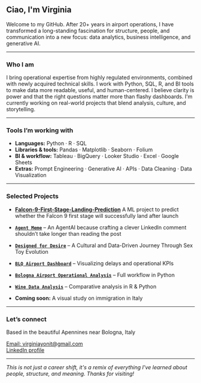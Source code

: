 ## Ciao, I'm Virginia

Welcome to my GitHub. After 20+ years in airport operations, I have transformed a long-standing fascination for structure, people, and communication into a new focus: data analytics, business intelligence, and generative AI.

---

### Who I am

I bring operational expertise from highly regulated environments, combined with newly acquired technical skills.
I work with Python, SQL, R, and BI tools to make data more readable, useful, and human-centered.
I believe clarity is power and that the right questions matter more than flashy dashboards.
I'm currently working on real-world projects that blend analysis, culture, and storytelling.

---

### Tools I’m working with

- **Languages:** Python · R · SQL  
- **Libraries & tools:** Pandas · Matplotlib · Seaborn · Folium  
- **BI & workflow:** Tableau · BigQuery · Looker Studio · Excel · Google Sheets  
- **Extras:** Prompt Engineering · Generative AI · APIs · Data Cleaning · Data Visualization

---

### Selected Projects

- **[Falcon-9-First-Stage-Landing-Prediction](https://github.com/VirginiaYonit/Falcon-9-First-Stage-Landing-Prediction)** A ML project to predict whether the Falcon 9 first stage will successfully land after launch
- **[`Agent Meme`](https://github.com/VirginiaYonit/Agent-Meme)** – An AgentAI because crafting a clever LinkedIn comment shouldn’t take longer than reading the post
- **[`Designed for Desire`](https://github.com/VirginiaYonit/Designed-for-Desire)** – A Cultural and Data-Driven Journey Through Sex Toy Evolution 
- **[`BLQ Airport Dashboard`](https://github.com/VirginiaYonit/BLQ-Dashboard)** – Visualizing delays and operational KPIs  
- **[`Bologna Airport Operational Analysis`](https://github.com/VirginiaYonit/Bologna_Airport_Operational_Analysis)** – Full workflow in Python  
- **[`Wine Data Analysis`](https://github.com/VirginiaYonit/wine_data_analysis)** – Comparative analysis in R & Python  

- **Coming soon:** A visual study on immigration in Italy

---

### Let’s connect

Based in the beautiful Apennines near Bologna, Italy

[Email: virginiayonit@gmail.com](mailto:virginiayonit@gmail.com)  
[LinkedIn profile](https://www.linkedin.com/in/virginia-levy-abulafia)

---

*This is not just a career shift, it's a remix of everything I've learned about people, structure, and meaning. Thanks for visiting!*


